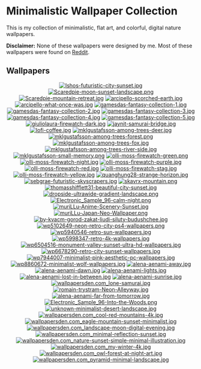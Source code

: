 # Minimalistic Wallpaper Collection

This is my collection of minimalistic, flat art, and colorful, digital nature wallpapers.

**Disclaimer:** None of these wallpapers were designed by me. Most of these wallpapers were found on [Reddit](https://www.reddit.com/r/wallpaper/).

## Wallpapers

<p align="center">
  <a href="images/Ishos-futuristic-city-sunset.jpg">
    <img src="https://dc1imgproxy.herokuapp.com/x/fill/175/105/sm/0/plain/https%3A%2F%2Fgithub.com%2FDenverCoder1%2FMinimalistic-Wallpaper-Collection%2Fraw%2Fmain%2Fimages%2FIshos-futuristic-city-sunset.jpg" title="Ishos-futuristic-city-sunset.jpg"></a>
  <a href="images/Scaredpie-moon-sunset-landscape.png">
    <img src="https://dc1imgproxy.herokuapp.com/x/fill/175/105/sm/0/plain/https%3A%2F%2Fgithub.com%2FDenverCoder1%2FMinimalistic-Wallpaper-Collection%2Fraw%2Fmain%2Fimages%2FScaredpie-moon-sunset-landscape.png" title="Scaredpie-moon-sunset-landscape.png"></a>
  <a href="images/Scaredpie-mountain-retreat.jpg">
    <img src="https://dc1imgproxy.herokuapp.com/x/fill/175/105/sm/0/plain/https%3A%2F%2Fgithub.com%2FDenverCoder1%2FMinimalistic-Wallpaper-Collection%2Fraw%2Fmain%2Fimages%2FScaredpie-mountain-retreat.jpg" title="Scaredpie-mountain-retreat.jpg"></a>
  <a href="images/arcipello-scorched-earth.jpg">
    <img src="https://dc1imgproxy.herokuapp.com/x/fill/175/105/sm/0/plain/https%3A%2F%2Fgithub.com%2FDenverCoder1%2FMinimalistic-Wallpaper-Collection%2Fraw%2Fmain%2Fimages%2Farcipello-scorched-earth.jpg" title="arcipello-scorched-earth.jpg"></a>
  <a href="images/arcipello-what-once-was.jpg">
    <img src="https://dc1imgproxy.herokuapp.com/x/fill/175/105/sm/0/plain/https%3A%2F%2Fgithub.com%2FDenverCoder1%2FMinimalistic-Wallpaper-Collection%2Fraw%2Fmain%2Fimages%2Farcipello-what-once-was.jpg" title="arcipello-what-once-was.jpg"></a>
  <a href="images/gamesdas-fantasy-collection-1.jpg">
    <img src="https://dc1imgproxy.herokuapp.com/x/fill/175/105/sm/0/plain/https%3A%2F%2Fgithub.com%2FDenverCoder1%2FMinimalistic-Wallpaper-Collection%2Fraw%2Fmain%2Fimages%2Fgamesdas-fantasy-collection-1.jpg" title="gamesdas-fantasy-collection-1.jpg"></a>
  <a href="images/gamesdas-fantasy-collection-2.jpg">
    <img src="https://dc1imgproxy.herokuapp.com/x/fill/175/105/sm/0/plain/https%3A%2F%2Fgithub.com%2FDenverCoder1%2FMinimalistic-Wallpaper-Collection%2Fraw%2Fmain%2Fimages%2Fgamesdas-fantasy-collection-2.jpg" title="gamesdas-fantasy-collection-2.jpg"></a>
  <a href="images/gamesdas-fantasy-collection-3.jpg">
    <img src="https://dc1imgproxy.herokuapp.com/x/fill/175/105/sm/0/plain/https%3A%2F%2Fgithub.com%2FDenverCoder1%2FMinimalistic-Wallpaper-Collection%2Fraw%2Fmain%2Fimages%2Fgamesdas-fantasy-collection-3.jpg" title="gamesdas-fantasy-collection-3.jpg"></a>
  <a href="images/gamesdas-fantasy-collection-4.jpg">
    <img src="https://dc1imgproxy.herokuapp.com/x/fill/175/105/sm/0/plain/https%3A%2F%2Fgithub.com%2FDenverCoder1%2FMinimalistic-Wallpaper-Collection%2Fraw%2Fmain%2Fimages%2Fgamesdas-fantasy-collection-4.jpg" title="gamesdas-fantasy-collection-4.jpg"></a>
  <a href="images/gamesdas-fantasy-collection-5.jpg">
    <img src="https://dc1imgproxy.herokuapp.com/x/fill/175/105/sm/0/plain/https%3A%2F%2Fgithub.com%2FDenverCoder1%2FMinimalistic-Wallpaper-Collection%2Fraw%2Fmain%2Fimages%2Fgamesdas-fantasy-collection-5.jpg" title="gamesdas-fantasy-collection-5.jpg"></a>
  <a href="images/giuliolaura-firewatch-dark.jpg">
    <img src="https://dc1imgproxy.herokuapp.com/x/fill/175/105/sm/0/plain/https%3A%2F%2Fgithub.com%2FDenverCoder1%2FMinimalistic-Wallpaper-Collection%2Fraw%2Fmain%2Fimages%2Fgiuliolaura-firewatch-dark.jpg" title="giuliolaura-firewatch-dark.jpg"></a>
  <a href="images/jaynit-samurai-bridge.jpg">
    <img src="https://dc1imgproxy.herokuapp.com/x/fill/175/105/sm/0/plain/https%3A%2F%2Fgithub.com%2FDenverCoder1%2FMinimalistic-Wallpaper-Collection%2Fraw%2Fmain%2Fimages%2Fjaynit-samurai-bridge.jpg" title="jaynit-samurai-bridge.jpg"></a>
  <a href="images/lofi-coffee.jpg">
    <img src="https://dc1imgproxy.herokuapp.com/x/fill/175/105/sm/0/plain/https%3A%2F%2Fgithub.com%2FDenverCoder1%2FMinimalistic-Wallpaper-Collection%2Fraw%2Fmain%2Fimages%2Flofi-coffee.jpg" title="lofi-coffee.jpg"></a>
  <a href="images/mklgustafsson-among-trees-deer.jpg">
    <img src="https://dc1imgproxy.herokuapp.com/x/fill/175/105/sm/0/plain/https%3A%2F%2Fgithub.com%2FDenverCoder1%2FMinimalistic-Wallpaper-Collection%2Fraw%2Fmain%2Fimages%2Fmklgustafsson-among-trees-deer.jpg" title="mklgustafsson-among-trees-deer.jpg"></a>
  <a href="images/mklgustafsson-among-trees-forest.png">
    <img src="https://dc1imgproxy.herokuapp.com/x/fill/175/105/sm/0/plain/https%3A%2F%2Fgithub.com%2FDenverCoder1%2FMinimalistic-Wallpaper-Collection%2Fraw%2Fmain%2Fimages%2Fmklgustafsson-among-trees-forest.png" title="mklgustafsson-among-trees-forest.png"></a>
  <a href="images/mklgustafsson-among-trees-fox.jpg">
    <img src="https://dc1imgproxy.herokuapp.com/x/fill/175/105/sm/0/plain/https%3A%2F%2Fgithub.com%2FDenverCoder1%2FMinimalistic-Wallpaper-Collection%2Fraw%2Fmain%2Fimages%2Fmklgustafsson-among-trees-fox.jpg" title="mklgustafsson-among-trees-fox.jpg"></a>
  <a href="images/mklgustafsson-among-trees-river-side.jpg">
    <img src="https://dc1imgproxy.herokuapp.com/x/fill/175/105/sm/0/plain/https%3A%2F%2Fgithub.com%2FDenverCoder1%2FMinimalistic-Wallpaper-Collection%2Fraw%2Fmain%2Fimages%2Fmklgustafsson-among-trees-river-side.jpg" title="mklgustafsson-among-trees-river-side.jpg"></a>
  <a href="images/mklgustafsson-small-memory.png">
    <img src="https://dc1imgproxy.herokuapp.com/x/fill/175/105/sm/0/plain/https%3A%2F%2Fgithub.com%2FDenverCoder1%2FMinimalistic-Wallpaper-Collection%2Fraw%2Fmain%2Fimages%2Fmklgustafsson-small-memory.png" title="mklgustafsson-small-memory.png"></a>
  <a href="images/olli-moss-firewatch-green.png">
    <img src="https://dc1imgproxy.herokuapp.com/x/fill/175/105/sm/0/plain/https%3A%2F%2Fgithub.com%2FDenverCoder1%2FMinimalistic-Wallpaper-Collection%2Fraw%2Fmain%2Fimages%2Folli-moss-firewatch-green.png" title="olli-moss-firewatch-green.png"></a>
  <a href="images/olli-moss-firewatch-night.jpg">
    <img src="https://dc1imgproxy.herokuapp.com/x/fill/175/105/sm/0/plain/https%3A%2F%2Fgithub.com%2FDenverCoder1%2FMinimalistic-Wallpaper-Collection%2Fraw%2Fmain%2Fimages%2Folli-moss-firewatch-night.jpg" title="olli-moss-firewatch-night.jpg"></a>
  <a href="images/olli-moss-firewatch-purple.jpg">
    <img src="https://dc1imgproxy.herokuapp.com/x/fill/175/105/sm/0/plain/https%3A%2F%2Fgithub.com%2FDenverCoder1%2FMinimalistic-Wallpaper-Collection%2Fraw%2Fmain%2Fimages%2Folli-moss-firewatch-purple.jpg" title="olli-moss-firewatch-purple.jpg"></a>
  <a href="images/olli-moss-firewatch-red.jpg">
    <img src="https://dc1imgproxy.herokuapp.com/x/fill/175/105/sm/0/plain/https%3A%2F%2Fgithub.com%2FDenverCoder1%2FMinimalistic-Wallpaper-Collection%2Fraw%2Fmain%2Fimages%2Folli-moss-firewatch-red.jpg" title="olli-moss-firewatch-red.jpg"></a>
  <a href="images/olli-moss-firewatch-stag.jpg">
    <img src="https://dc1imgproxy.herokuapp.com/x/fill/175/105/sm/0/plain/https%3A%2F%2Fgithub.com%2FDenverCoder1%2FMinimalistic-Wallpaper-Collection%2Fraw%2Fmain%2Fimages%2Folli-moss-firewatch-stag.jpg" title="olli-moss-firewatch-stag.jpg"></a>
  <a href="images/olli-moss-firewatch-yellow.jpg">
    <img src="https://dc1imgproxy.herokuapp.com/x/fill/175/105/sm/0/plain/https%3A%2F%2Fgithub.com%2FDenverCoder1%2FMinimalistic-Wallpaper-Collection%2Fraw%2Fmain%2Fimages%2Folli-moss-firewatch-yellow.jpg" title="olli-moss-firewatch-yellow.jpg"></a>
  <a href="images/quanghung28-strange-horizon.jpg">
    <img src="https://dc1imgproxy.herokuapp.com/x/fill/175/105/sm/0/plain/https%3A%2F%2Fgithub.com%2FDenverCoder1%2FMinimalistic-Wallpaper-Collection%2Fraw%2Fmain%2Fimages%2Fquanghung28-strange-horizon.jpg" title="quanghung28-strange-horizon.jpg"></a>
  <a href="images/sebgrae-futuristic-skyscrapers.jpg">
    <img src="https://dc1imgproxy.herokuapp.com/x/fill/175/105/sm/0/plain/https%3A%2F%2Fgithub.com%2FDenverCoder1%2FMinimalistic-Wallpaper-Collection%2Fraw%2Fmain%2Fimages%2Fsebgrae-futuristic-skyscrapers.jpg" title="sebgrae-futuristic-skyscrapers.jpg"></a>
  <a href="images/skavrx-mountain.png">
    <img src="https://dc1imgproxy.herokuapp.com/x/fill/175/105/sm/0/plain/https%3A%2F%2Fgithub.com%2FDenverCoder1%2FMinimalistic-Wallpaper-Collection%2Fraw%2Fmain%2Fimages%2Fskavrx-mountain.png" title="skavrx-mountain.png"></a>
  <a href="images/thomasshifflett31-beautiful-city-sunset.jpg">
    <img src="https://dc1imgproxy.herokuapp.com/x/fill/175/105/sm/0/plain/https%3A%2F%2Fgithub.com%2FDenverCoder1%2FMinimalistic-Wallpaper-Collection%2Fraw%2Fmain%2Fimages%2Fthomasshifflett31-beautiful-city-sunset.jpg" title="thomasshifflett31-beautiful-city-sunset.jpg"></a>
  <a href="images/dropside-ultrawide-gradient-landscape.png">
    <img src="https://dc1imgproxy.herokuapp.com/x/fill/175/105/sm/0/plain/https%3A%2F%2Fgithub.com%2FDenverCoder1%2FMinimalistic-Wallpaper-Collection%2Fraw%2Fmain%2Fimages%2Fdropside-ultrawide-gradient-landscape.png" title="dropside-ultrawide-gradient-landscape.png"></a>
  <a href="images/Electronic_Sample_96-calm-night.png">
    <img src="https://dc1imgproxy.herokuapp.com/x/fill/175/105/sm/0/plain/https%3A%2F%2Fgithub.com%2FDenverCoder1%2FMinimalistic-Wallpaper-Collection%2Fraw%2Fmain%2Fimages%2FElectronic_Sample_96-calm-night.png" title="Electronic_Sample_96-calm-night.png"></a>
  <a href="images/muriLLu-Anime-Scenery-Sunset.jpg">
    <img src="https://dc1imgproxy.herokuapp.com/x/fill/175/105/sm/0/plain/https%3A%2F%2Fgithub.com%2FDenverCoder1%2FMinimalistic-Wallpaper-Collection%2Fraw%2Fmain%2Fimages%2FmuriLLu-Anime-Scenery-Sunset.jpg" title="muriLLu-Anime-Scenery-Sunset.jpg"></a>
  <a href="images/muriLLu-Japan-Neo-Wallpaper.png">
    <img src="https://dc1imgproxy.herokuapp.com/x/fill/175/105/sm/0/plain/https%3A%2F%2Fgithub.com%2FDenverCoder1%2FMinimalistic-Wallpaper-Collection%2Fraw%2Fmain%2Fimages%2FmuriLLu-Japan-Neo-Wallpaper.png" title="muriLLu-Japan-Neo-Wallpaper.png"></a>
  <a href="images/by-kvacm-gorod-zakat-liudi-siluty-budushchee.jpg">
    <img src="https://dc1imgproxy.herokuapp.com/x/fill/175/105/sm/0/plain/https%3A%2F%2Fgithub.com%2FDenverCoder1%2FMinimalistic-Wallpaper-Collection%2Fraw%2Fmain%2Fimages%2Fby-kvacm-gorod-zakat-liudi-siluty-budushchee.jpg" title="by-kvacm-gorod-zakat-liudi-siluty-budushchee.jpg"></a>
  <a href="images/wp5102649-neon-retro-city-ps4-wallpapers.png">
    <img src="https://dc1imgproxy.herokuapp.com/x/fill/175/105/sm/0/plain/https%3A%2F%2Fgithub.com%2FDenverCoder1%2FMinimalistic-Wallpaper-Collection%2Fraw%2Fmain%2Fimages%2Fwp5102649-neon-retro-city-ps4-wallpapers.png" title="wp5102649-neon-retro-city-ps4-wallpapers.png"></a>
  <a href="images/wp5940546-retro-sun-wallpapers.jpg">
    <img src="https://dc1imgproxy.herokuapp.com/x/fill/175/105/sm/0/plain/https%3A%2F%2Fgithub.com%2FDenverCoder1%2FMinimalistic-Wallpaper-Collection%2Fraw%2Fmain%2Fimages%2Fwp5940546-retro-sun-wallpapers.jpg" title="wp5940546-retro-sun-wallpapers.jpg"></a>
  <a href="images/wp5998347-retro-4k-wallpapers.jpg">
    <img src="https://dc1imgproxy.herokuapp.com/x/fill/175/105/sm/0/plain/https%3A%2F%2Fgithub.com%2FDenverCoder1%2FMinimalistic-Wallpaper-Collection%2Fraw%2Fmain%2Fimages%2Fwp5998347-retro-4k-wallpapers.jpg" title="wp5998347-retro-4k-wallpapers.jpg"></a>
  <a href="images/wp6504516-monument-valley-sunset-ultra-hd-wallpapers.jpg">
    <img src="https://dc1imgproxy.herokuapp.com/x/fill/175/105/sm/0/plain/https%3A%2F%2Fgithub.com%2FDenverCoder1%2FMinimalistic-Wallpaper-Collection%2Fraw%2Fmain%2Fimages%2Fwp6504516-monument-valley-sunset-ultra-hd-wallpapers.jpg" title="wp6504516-monument-valley-sunset-ultra-hd-wallpapers.jpg"></a>
  <a href="images/wp6678290-retro-city-sunset-wallpapers.jpg">
    <img src="https://dc1imgproxy.herokuapp.com/x/fill/175/105/sm/0/plain/https%3A%2F%2Fgithub.com%2FDenverCoder1%2FMinimalistic-Wallpaper-Collection%2Fraw%2Fmain%2Fimages%2Fwp6678290-retro-city-sunset-wallpapers.jpg" title="wp6678290-retro-city-sunset-wallpapers.jpg"></a>
  <a href="images/wp7944007-minimalist-pink-aesthetic-pc-wallpapers.jpg">
    <img src="https://dc1imgproxy.herokuapp.com/x/fill/175/105/sm/0/plain/https%3A%2F%2Fgithub.com%2FDenverCoder1%2FMinimalistic-Wallpaper-Collection%2Fraw%2Fmain%2Fimages%2Fwp7944007-minimalist-pink-aesthetic-pc-wallpapers.jpg" title="wp7944007-minimalist-pink-aesthetic-pc-wallpapers.jpg"></a>
  <a href="images/wp8860672-minimalist-wolf-wallpapers.jpg">
    <img src="https://dc1imgproxy.herokuapp.com/x/fill/175/105/sm/0/plain/https%3A%2F%2Fgithub.com%2FDenverCoder1%2FMinimalistic-Wallpaper-Collection%2Fraw%2Fmain%2Fimages%2Fwp8860672-minimalist-wolf-wallpapers.jpg" title="wp8860672-minimalist-wolf-wallpapers.jpg"></a>
  <a href="images/alena-aenami-away.jpg">
    <img src="https://dc1imgproxy.herokuapp.com/x/fill/175/105/sm/0/plain/https%3A%2F%2Fgithub.com%2FDenverCoder1%2FMinimalistic-Wallpaper-Collection%2Fraw%2Fmain%2Fimages%2Falena-aenami-away.jpg" title="alena-aenami-away.jpg"></a>
  <a href="images/alena-aenami-dawn.jpg">
    <img src="https://dc1imgproxy.herokuapp.com/x/fill/175/105/sm/0/plain/https%3A%2F%2Fgithub.com%2FDenverCoder1%2FMinimalistic-Wallpaper-Collection%2Fraw%2Fmain%2Fimages%2Falena-aenami-dawn.jpg" title="alena-aenami-dawn.jpg"></a>
  <a href="images/alena-aenami-lights.jpg">
    <img src="https://dc1imgproxy.herokuapp.com/x/fill/175/105/sm/0/plain/https%3A%2F%2Fgithub.com%2FDenverCoder1%2FMinimalistic-Wallpaper-Collection%2Fraw%2Fmain%2Fimages%2Falena-aenami-lights.jpg" title="alena-aenami-lights.jpg"></a>
  <a href="images/alena-aenami-lost-in-between.jpg">
    <img src="https://dc1imgproxy.herokuapp.com/x/fill/175/105/sm/0/plain/https%3A%2F%2Fgithub.com%2FDenverCoder1%2FMinimalistic-Wallpaper-Collection%2Fraw%2Fmain%2Fimages%2Falena-aenami-lost-in-between.jpg" title="alena-aenami-lost-in-between.jpg"></a>
  <a href="images/alena-aenami-sunrise.jpg">
    <img src="https://dc1imgproxy.herokuapp.com/x/fill/175/105/sm/0/plain/https%3A%2F%2Fgithub.com%2FDenverCoder1%2FMinimalistic-Wallpaper-Collection%2Fraw%2Fmain%2Fimages%2Falena-aenami-sunrise.jpg" title="alena-aenami-sunrise.jpg"></a>
  <a href="images/wallpapersden.com_lone-samurai.jpg">
    <img src="https://dc1imgproxy.herokuapp.com/x/fill/175/105/sm/0/plain/https%3A%2F%2Fgithub.com%2FDenverCoder1%2FMinimalistic-Wallpaper-Collection%2Fraw%2Fmain%2Fimages%2Fwallpapersden.com_lone-samurai.jpg" title="wallpapersden.com_lone-samurai.jpg"></a>
  <a href="images/romain-trystram-Neon-Alleyway.jpg">
    <img src="https://dc1imgproxy.herokuapp.com/x/fill/175/105/sm/0/plain/https%3A%2F%2Fgithub.com%2FDenverCoder1%2FMinimalistic-Wallpaper-Collection%2Fraw%2Fmain%2Fimages%2Fromain-trystram-Neon-Alleyway.jpg" title="romain-trystram-Neon-Alleyway.jpg"></a>
  <a href="images/alena-aenami-far-from-tomorrow.jpg">
    <img src="https://dc1imgproxy.herokuapp.com/x/fill/175/105/sm/0/plain/https%3A%2F%2Fgithub.com%2FDenverCoder1%2FMinimalistic-Wallpaper-Collection%2Fraw%2Fmain%2Fimages%2Falena-aenami-far-from-tomorrow.jpg" title="alena-aenami-far-from-tomorrow.jpg"></a>
  <a href="images/Electronic_Sample_96-Into-the-Woods.png">
    <img src="https://dc1imgproxy.herokuapp.com/x/fill/175/105/sm/0/plain/https%3A%2F%2Fgithub.com%2FDenverCoder1%2FMinimalistic-Wallpaper-Collection%2Fraw%2Fmain%2Fimages%2FElectronic_Sample_96-Into-the-Woods.png" title="Electronic_Sample_96-Into-the-Woods.png"></a>
  <a href="images/unknown-minimalist-desert-landscape.jpg">
    <img src="https://dc1imgproxy.herokuapp.com/x/fill/175/105/sm/0/plain/https%3A%2F%2Fgithub.com%2FDenverCoder1%2FMinimalistic-Wallpaper-Collection%2Fraw%2Fmain%2Fimages%2Funknown-minimalist-desert-landscape.jpg" title="unknown-minimalist-desert-landscape.jpg"></a>
  <a href="images/wallpapersden.com_cool-red-mountains-4k.jpg">
    <img src="https://dc1imgproxy.herokuapp.com/x/fill/175/105/sm/0/plain/https%3A%2F%2Fgithub.com%2FDenverCoder1%2FMinimalistic-Wallpaper-Collection%2Fraw%2Fmain%2Fimages%2Fwallpapersden.com_cool-red-mountains-4k.jpg" title="wallpapersden.com_cool-red-mountains-4k.jpg"></a>
  <a href="images/wallpapersden.com_eagle-mountain-sunset-minimalist.jpg">
    <img src="https://dc1imgproxy.herokuapp.com/x/fill/175/105/sm/0/plain/https%3A%2F%2Fgithub.com%2FDenverCoder1%2FMinimalistic-Wallpaper-Collection%2Fraw%2Fmain%2Fimages%2Fwallpapersden.com_eagle-mountain-sunset-minimalist.jpg" title="wallpapersden.com_eagle-mountain-sunset-minimalist.jpg"></a>
  <a href="images/wallpapersden.com_landscape-moon-digital-evening.jpg">
    <img src="https://dc1imgproxy.herokuapp.com/x/fill/175/105/sm/0/plain/https%3A%2F%2Fgithub.com%2FDenverCoder1%2FMinimalistic-Wallpaper-Collection%2Fraw%2Fmain%2Fimages%2Fwallpapersden.com_landscape-moon-digital-evening.jpg" title="wallpapersden.com_landscape-moon-digital-evening.jpg"></a>
  <a href="images/wallpapersden.com_minimal-reflection-sunset.jpg">
    <img src="https://dc1imgproxy.herokuapp.com/x/fill/175/105/sm/0/plain/https%3A%2F%2Fgithub.com%2FDenverCoder1%2FMinimalistic-Wallpaper-Collection%2Fraw%2Fmain%2Fimages%2Fwallpapersden.com_minimal-reflection-sunset.jpg" title="wallpapersden.com_minimal-reflection-sunset.jpg"></a>
  <a href="images/wallpapersden.com_nature-sunset-simple-minimal-illustration.jpg">
    <img src="https://dc1imgproxy.herokuapp.com/x/fill/175/105/sm/0/plain/https%3A%2F%2Fgithub.com%2FDenverCoder1%2FMinimalistic-Wallpaper-Collection%2Fraw%2Fmain%2Fimages%2Fwallpapersden.com_nature-sunset-simple-minimal-illustration.jpg" title="wallpapersden.com_nature-sunset-simple-minimal-illustration.jpg"></a>
  <a href="images/wallpapersden.com_my-winter-4k.jpg">
    <img src="https://dc1imgproxy.herokuapp.com/x/fill/175/105/sm/0/plain/https%3A%2F%2Fgithub.com%2FDenverCoder1%2FMinimalistic-Wallpaper-Collection%2Fraw%2Fmain%2Fimages%2Fwallpapersden.com_my-winter-4k.jpg" title="wallpapersden.com_my-winter-4k.jpg"></a>
  <a href="images/wallpapersden.com_owl-forest-at-night-art.jpg">
    <img src="https://dc1imgproxy.herokuapp.com/x/fill/175/105/sm/0/plain/https%3A%2F%2Fgithub.com%2FDenverCoder1%2FMinimalistic-Wallpaper-Collection%2Fraw%2Fmain%2Fimages%2Fwallpapersden.com_owl-forest-at-night-art.jpg" title="wallpapersden.com_owl-forest-at-night-art.jpg"></a>
  <a href="images/wallpapersden.com_pyramid-minimal-landscape.jpg">
    <img src="https://dc1imgproxy.herokuapp.com/x/fill/175/105/sm/0/plain/https%3A%2F%2Fgithub.com%2FDenverCoder1%2FMinimalistic-Wallpaper-Collection%2Fraw%2Fmain%2Fimages%2Fwallpapersden.com_pyramid-minimal-landscape.jpg" title="wallpapersden.com_pyramid-minimal-landscape.jpg"></a>
</p>